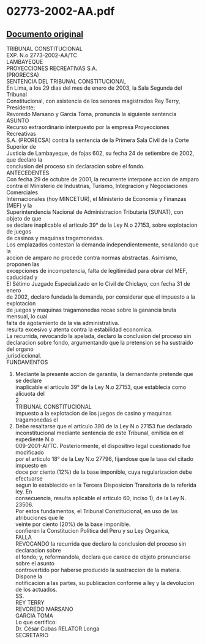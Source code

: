 
02773-2002-AA.pdf
=================
  
[Documento original](https://tc.gob.pe/jurisprudencia/2003/02773-2002-AA.pdf)  
---  
TRIBUNAL CONSTITUCIONAL  
EXP. N.o 2773-2002-AA/TC  
LAMBAYEQUE  
PROYECCIONES RECREATIVAS S.A.  
(PRORECSA)  
SENTENCIA DEL TRIBUNAL CONSTITUCIONAL  
En Lima, a los 29 dias del mes de enero de 2003, la Sala Segunda del Tribunal  
Constitucional, con asistencia de los senores magistrados Rey Terry, Presidente;  
Revoredo Marsano y Garcia Toma, pronuncia la siguiente sentencia  
ASUNTO  
Recurso extraordinario interpuesto por la empresa Proyecciones Recreativas  
S.A. (PRORECSA) contra la sentencia de la Primera Sala Civil de la Corte Superior de  
Justicia de Lambayeque, de fojas 602, su fecha 24 de setiembre de 2002, que declaro la  
conclusion del proceso sin declaracion sobre el fondo.  
ANTECEDENTES  
Con fecha 29 de octubre de 2001, la recurrente interpone accion de amparo  
contra el Ministerio de Industrias, Turismo, Integracion y Negociaciones Comerciales  
Internacionales (hoy MINCETUR), el Ministerio de Economia y Finanzas (MEF) y la  
Superintendencia Nacional de Administracion Tributaria (SUNAT), con objeto de que  
se declare inaplicable el articulo 39° de la Ley N.o 27153, sobre explotacion de juegos  
de casinos y maquinas tragamonedas.  
Los emplazados contestan la demanda independientemente, senalando que la  
accion de amparo no procede contra normas abstractas. Asimismo, proponen las  
excepciones de incompetencia, falta de legitimidad para obrar del MEF, caducidad y  
El Sétimo Juzgado Especializado en lo Civil de Chiclayo, con fecha 31 de enero  
de 2002, declaro fundada la demanda, por considerar que el impuesto a la explotacion  
de juegos y maquinas tragamonedas recae sobre la ganancia bruta mensual, lo cual  
falta de agotamiento de la via administrativa.  
resulta excesivo y atenta contra la estabilidad economica.  
La recurrida, revocando la apelada, declaro la conclusion del proceso sin  
declaracion sobre fondo, argumentando que la pretension se ha sustraido del organo  
jurisdiccional.  
FUNDAMENTOS  
1. Mediante la presente accion de garantia, la dernandante pretende que se declare  
inaplicable el articulo 39° de la Ley N.o 27153, que establecia como alicuota del  
2  
TRIBUNAL CONSTITUCIONAL  
impuesto a la explotacion de los juegos de casino y maquinas tragamonedas el  
2. Debe resaltarse que el articulo 390 de la Ley N.o 27153 fue declarado  
inconstitucional mediante sentencia de este Tribunal, emitida en el expediente N.o  
009-2001-AI/TC. Posteriormente, el dispositivo legal cuestionado fue modificado  
por el articulo 18° de la Ley N.o 27796, fijandose que la tasa del citado impuesto en  
doce por ciento (12%) de la base imponible, cuya regularizacion debe efectuarse  
segun lo establecido en la Tercera Disposicion Transitoria de la referida ley. En  
consecuencia, resulta aplicable el articulo 60, inciso 1), de la Ley N. 23506.  
Por estos fundamentos, el Tribunal Constitucional, en uso de las atribuciones que le  
veinte por ciento (20%) de la base imponible.  
confieren la Constitucion Politica del Peru y su Ley Organica,  
FALLA  
REVOCANDO la recurrida que declaro la conclusion del proceso sin declaracion sobre  
el fondo; y, reformandola, declara que carece de objeto pronunciarse sobre el asunto  
controvertido por haberse producido la sustraccion de la materia. Dispone la  
notificacion a las partes, su publicacion conforme a ley y la devolucion de los actuados.  
SS.  
REY TERRY  
REVOREDO MARSANO  
GARCIA TOMA  
Lo que certifico:  
Dr. César Cubas RELATOR Longa  
SECRETARIO